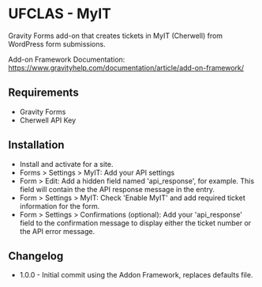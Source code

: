 UFCLAS - MyIT
=============

Gravity Forms add-on that creates tickets in MyIT (Cherwell) from WordPress form submissions.

Add-on Framework Documentation: https://www.gravityhelp.com/documentation/article/add-on-framework/

Requirements
------------
- Gravity Forms
- Cherwell API Key

Installation
------------
- Install and activate for a site.
- Forms > Settings > MyIT: Add your API settings
- Form > Edit: Add a hidden field named 'api_response', for example. This field will contain the the API response message in the entry.
- Form > Settings > MyIT: Check 'Enable MyIT' and add required ticket information for the form.
- Form > Settings > Confirmations (optional): Add your 'api_response' field to the confirmation message to display either the ticket number or the API error message.

Changelog
---------

- 1.0.0 - Initial commit using the Addon Framework, replaces defaults file.
